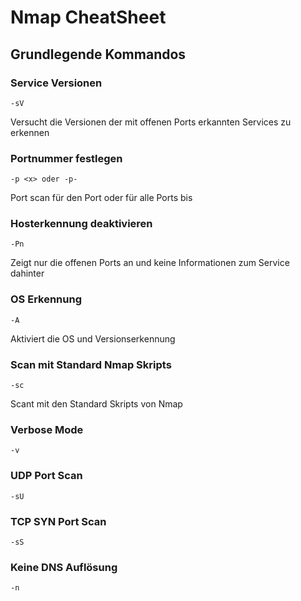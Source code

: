 # Nmap CheatSheet

## Grundlegende Kommandos

### Service Versionen
    -sV

Versucht die Versionen der mit offenen Ports erkannten Services zu erkennen

### Portnummer festlegen
    -p <x> oder -p-

Port scan für den Port <x> oder für alle Ports bis <x>

### Hosterkennung deaktivieren
    -Pn

Zeigt nur die offenen Ports an und keine Informationen zum Service dahinter

### OS Erkennung
    -A

Aktiviert die OS und Versionserkennung

### Scan mit Standard Nmap Skripts
    -sc

Scant mit den Standard Skripts von Nmap

### Verbose Mode
    -v

### UDP Port Scan
    -sU

### TCP SYN Port Scan
    -sS

### Keine DNS Auflösung
    -n